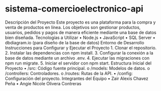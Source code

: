 # sistema-comercioelectronico-api
 Descripción del Proyecto Este proyecto es una plataforma para la compra y venta de productos en línea. Los objetivos son gestionar productos, usuarios, pedidos y pagos de manera eficiente mediante una base de datos bien diseñada. Tecnologías a Utilizar •	Node.js •	JavaScript •	SQL Server •	dbdiagram.io (para diseño de la base de datos) Entorno de Desarrollo Instrucciones para Configurar y Ejecutar el Proyecto 1.	Clonar el repositorio. 2.	Instalar las dependencias con npm install. 3.	Configurar la conexión a la base de datos mediante un archivo .env. 4.	Ejecutar las migraciones con npm run migrate. 5.	Iniciar el servidor con npm start. Estructura Inicial del Proyecto •	/src: Código fuente principal. o	/models: Modelos de datos. o	/controllers: Controladores. o	/routes: Rutas de la API. •	/config: Configuración del proyecto. Integrantes del Equipo •	Zair Alexis Chavez Peña •	Angie Nicole Olivera Contreras
